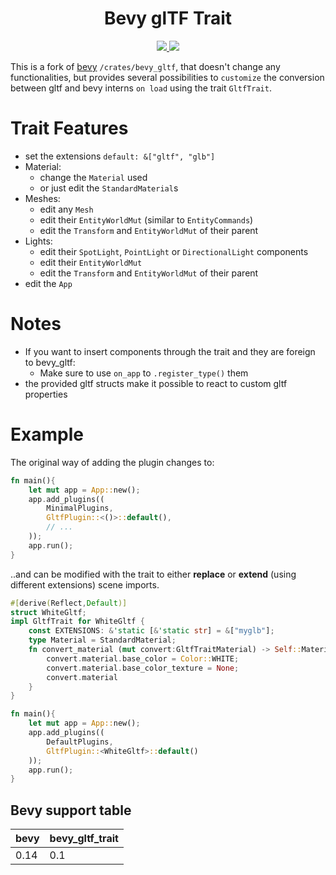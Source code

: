 <h1 align="center">Bevy glTF Trait</h1>
<p align="center">
    <a href="https://github.com/dekirisu/bevy_gltf_trait" style="position:relative">
        <img src="https://img.shields.io/badge/github-dekirisu-ee6677">
    </a>
    <a href="https://crates.io/crates/bevy_gltf_trait" style="position:relative">
        <img src="https://img.shields.io/crates/v/bevy_gltf_trait">
    </a>
</p>

This is a fork of [bevy](https://github.com/bevyengine/bevy) `/crates/bevy_gltf`, that doesn't change any functionalities, but provides several possibilities to `customize` the conversion between gltf and bevy interns `on load` using the trait `GltfTrait`. 

# Trait Features
- set the extensions `default: &["gltf", "glb"]`
- Material:
    - change the `Material` used
    - or just edit the `StandardMaterial`s
- Meshes:
    - edit any `Mesh`
    - edit their `EntityWorldMut` (similar to `EntityCommands`)
    - edit the `Transform` and `EntityWorldMut` of their parent
- Lights:
    - edit their `SpotLight`, `PointLight` or `DirectionalLight` components
    - edit their `EntityWorldMut` 
    - edit the `Transform` and `EntityWorldMut` of their parent
- edit the `App`

# Notes
- If you want to insert components through the trait and they are foreign to bevy_gltf: 
    - Make sure to use `on_app` to `.register_type()` them
- the provided gltf structs make it possible to react to custom gltf properties

# Example
The original way of adding the plugin changes to:
```rust
fn main(){
    let mut app = App::new();
    app.add_plugins((
        MinimalPlugins,
        GltfPlugin::<()>::default(),
        // ...
    ));
    app.run();
}
```
..and can be modified with the trait to either **replace** or **extend** (using different extensions) scene imports.
```rust 
#[derive(Reflect,Default)]
struct WhiteGltf;
impl GltfTrait for WhiteGltf {
    const EXTENSIONS: &'static [&'static str] = &["myglb"];
    type Material = StandardMaterial;        
    fn convert_material (mut convert:GltfTraitMaterial) -> Self::Material {
        convert.material.base_color = Color::WHITE;
        convert.material.base_color_texture = None;
        convert.material
    }
}

fn main(){
    let mut app = App::new();
    app.add_plugins((
        DefaultPlugins,
        GltfPlugin::<WhiteGltf>::default()
    ));
    app.run();
}
```

## Bevy support table
| bevy | bevy_gltf_trait |
|------|-----------|
| 0.14 | 0.1      |
